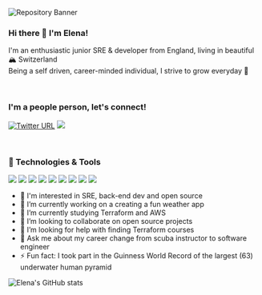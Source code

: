 ![Repository Banner](https://raw.githubusercontent.com/elenajp/elenajp/main/me_diving.png)

### Hi there 👋 I'm Elena!

I'm an enthusiastic junior SRE & developer from England, living in beautiful 🏔 Switzerland  
Being a self driven, career-minded individual, I strive to grow everyday 💪

<br/>

### I'm a people person, let's connect!

[![Twitter URL](https://img.shields.io/twitter/url/https/twitter.com/Perez84Elena.svg?style=social&label=Follow)](https://twitter.com/Perez84Elena)
[![](https://img.shields.io/badge/Connect-%230077B5.svg?logo=linkedin&style=sociallabel=Connect)](https://www.linkedin.com/in/elena-perez-2a5890192/)

<br/>

### 🔧 Technologies & Tools
![](https://img.shields.io/badge/cloud-AWS-099D91?style=flat&logo=amazon-aws&logoColor=white&color=099D91) ![](https://img.shields.io/badge/Cloud-Terraform-099D91?style=flat&logo=terraform&logoColor=white&color=099D91) ![](https://img.shields.io/badge/Tools-Docker-099D91?style=flat&logo=docker&logoColor=white&color=099D91) ![](https://img.shields.io/badge/code-python-099D91?style=flat&logo=python&logoColor=white&color=099D91) ![](https://img.shields.io/badge/Framework-Flask-099D91?style=flat&logo=flask&logoColor=white&color=099D91) ![](https://img.shields.io/badge/Framework-Django-099D91?style=flat&logo=django&logoColor=white&color=099D91) ![](https://img.shields.io/badge/Tools-PostgreSQL-099D91?style=flat&logo=PostgreSQL&logoColor=white&color=099D91) ![](https://img.shields.io/badge/Code-HTML-099D91?style=flat&logo=html5&logoColor=white&color=099D91) ![](https://img.shields.io/badge/Code-CSS-099D91?style=flat&logo=CSS3&logoColor=white&color=099D91)



- 🧐 I'm interested in SRE, back-end dev and open source
- 🔭 I’m currently working on a creating a fun weather app
- 🌱 I’m currently studying Terraform and AWS
- 👯 I’m looking to collaborate on open source projects
- 🤔 I’m looking for help with finding Terraform courses
- 💬 Ask me about my career change from scuba instructor to software engineer
- ⚡ Fun fact: I took part in the Guinness World Record of the largest (63) underwater human pyramid

![Elena's GitHub stats](https://github-readme-stats.vercel.app/api?username=elenajp&show_icons=true&theme=tokyonight)
